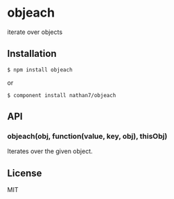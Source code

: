 
# objeach

  iterate over objects

## Installation

    $ npm install objeach

  or

    $ component install nathan7/objeach

## API

### objeach(obj, function(value, key, obj), thisObj)

  Iterates over the given object.

## License

  MIT
